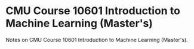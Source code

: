# CMU Course 10601 Introduction to Machine Learning (Master's)

Notes on CMU Course 10601 Introduction to Machine Learning (Master's).
